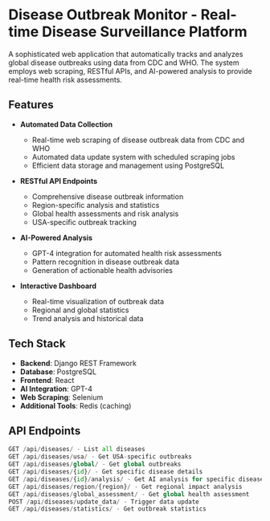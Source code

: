 # Disease Outbreak Monitor - Real-time Disease Surveillance Platform

A sophisticated web application that automatically tracks and analyzes global disease outbreaks using data from CDC and WHO. The system employs web scraping, RESTful APIs, and AI-powered analysis to provide real-time health risk assessments.

## Features

- **Automated Data Collection**
  - Real-time web scraping of disease outbreak data from CDC and WHO
  - Automated data update system with scheduled scraping jobs
  - Efficient data storage and management using PostgreSQL

- **RESTful API Endpoints**
  - Comprehensive disease outbreak information
  - Region-specific analysis and statistics
  - Global health assessments and risk analysis
  - USA-specific outbreak tracking

- **AI-Powered Analysis**
  - GPT-4 integration for automated health risk assessments
  - Pattern recognition in disease outbreak data
  - Generation of actionable health advisories

- **Interactive Dashboard**
  - Real-time visualization of outbreak data
  - Regional and global statistics
  - Trend analysis and historical data

## Tech Stack

- **Backend**: Django REST Framework
- **Database**: PostgreSQL
- **Frontend**: React
- **AI Integration**: GPT-4
- **Web Scraping**: Selenium
- **Additional Tools**: Redis (caching)

## API Endpoints

```python
GET /api/diseases/ - List all diseases
GET /api/diseases/usa/ - Get USA-specific outbreaks
GET /api/diseases/global/ - Get global outbreaks
GET /api/diseases/{id}/ - Get specific disease details
GET /api/diseases/{id}/analysis/ - Get AI analysis for specific disease
GET /api/diseases/region/{region}/ - Get regional impact analysis
GET /api/diseases/global_assessment/ - Get global health assessment
POST /api/diseases/update_data/ - Trigger data update
GET /api/diseases/statistics/ - Get outbreak statistics
